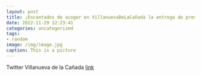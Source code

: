 ```yaml
---
layout: post
title: ¡Encantados de acoger en VillanuevaDeLaCañada la entrega de premios de la @ComunidadMadrid a los voluntarios madrileños! ¡Enhor...
date: 2022-11-29 12:23:41
categories: uncategorized
tags:
- random
image: /img/image.jpg
caption: This is a picture
---
```

Twitter Villanueva de la Cañada [link](https://twitter.com/AytoVDLCanada/status/1597210734710390784)
